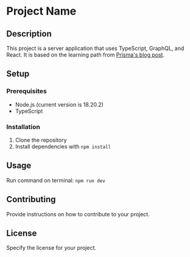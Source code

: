 # Project Name

## Description

This project is a server application that uses TypeScript, GraphQL, and React. It is based on the learning path from [Prisma's blog post](https://www.prisma.io/blog/e2e-type-safety-graphql-react-3-fbV2ZVIGWg).

## Setup

### Prerequisites

- Node.js (current version is 18.20.2)
- TypeScript

### Installation

1. Clone the repository
2. Install dependencies with `npm install`
<!-- 3. Compile TypeScript code with `npm run build` -->

## Usage

Run command on terminal: `npm run dev`

## Contributing

Provide instructions on how to contribute to your project.

## License

Specify the license for your project.